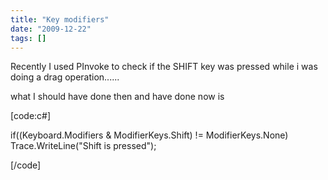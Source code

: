 ```yaml
---
title: "Key modifiers"
date: "2009-12-22"
tags: []
---
```


Recently I used PInvoke to check if the SHIFT key was pressed while i was doing a drag operation......

what I should have done then and have done now is

[code:c#]

if((Keyboard.Modifiers & ModifierKeys.Shift) != ModifierKeys.None)  
Trace.WriteLine("Shift is pressed");

[/code]
